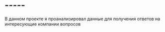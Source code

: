 # -_-_-_-_-
В данном проекте я проанализировал данные для получения ответов на интересующие компании вопросов
